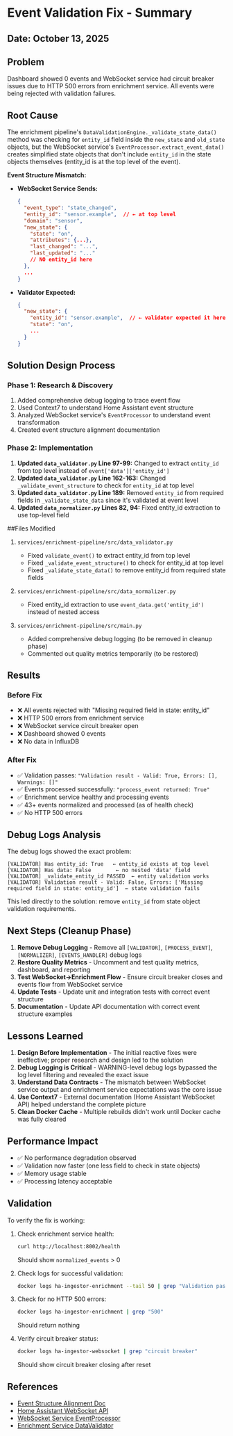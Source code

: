 # Event Validation Fix - Summary

## Date: October 13, 2025

## Problem
Dashboard showed 0 events and WebSocket service had circuit breaker issues due to HTTP 500 errors from enrichment service. All events were being rejected with validation failures.

## Root Cause
The enrichment pipeline's `DataValidationEngine._validate_state_data()` method was checking for `entity_id` field inside the `new_state` and `old_state` objects, but the WebSocket service's `EventProcessor.extract_event_data()` creates simplified state objects that don't include `entity_id` in the state objects themselves (entity_id is at the top level of the event).

**Event Structure Mismatch:**
- **WebSocket Service Sends:**
  ```json
  {
    "event_type": "state_changed",
    "entity_id": "sensor.example",  // ← at top level
    "domain": "sensor",
    "new_state": {
      "state": "on",
      "attributes": {...},
      "last_changed": "...",
      "last_updated": "..."
      // NO entity_id here
    },
    ...
  }
  ```

- **Validator Expected:**
  ```json
  {
    "new_state": {
      "entity_id": "sensor.example",  // ← validator expected it here
      "state": "on",
      ...
    }
  }
  ```

## Solution Design Process

### Phase 1: Research & Discovery
1. Added comprehensive debug logging to trace event flow
2. Used Context7 to understand Home Assistant event structure
3. Analyzed WebSocket service's `EventProcessor` to understand event transformation
4. Created event structure alignment documentation

### Phase 2: Implementation
1. **Updated `data_validator.py` Line 97-99:** Changed to extract `entity_id` from top level instead of `event['data']['entity_id']`
2. **Updated `data_validator.py` Line 162-163:** Changed `_validate_event_structure` to check for `entity_id` at top level
3. **Updated `data_validator.py` Line 189:** Removed `entity_id` from required fields in `_validate_state_data` since it's validated at event level
4. **Updated `data_normalizer.py` Lines 82, 94:** Fixed entity_id extraction to use top-level field

##Files Modified

1. `services/enrichment-pipeline/src/data_validator.py`
   - Fixed `validate_event()` to extract entity_id from top level
   - Fixed `_validate_event_structure()` to check for entity_id at top level
   - Fixed `_validate_state_data()` to remove entity_id from required state fields

2. `services/enrichment-pipeline/src/data_normalizer.py`
   - Fixed entity_id extraction to use `event_data.get('entity_id')` instead of nested access

3. `services/enrichment-pipeline/src/main.py`
   - Added comprehensive debug logging (to be removed in cleanup phase)
   - Commented out quality metrics temporarily (to be restored)

## Results

### Before Fix
- ❌ All events rejected with "Missing required field in state: entity_id"
- ❌ HTTP 500 errors from enrichment service
- ❌ WebSocket service circuit breaker open
- ❌ Dashboard showed 0 events
- ❌ No data in InfluxDB

### After Fix
- ✅ Validation passes: `"Validation result - Valid: True, Errors: [], Warnings: []"`
- ✅ Events processed successfully: `"process_event returned: True"`
- ✅ Enrichment service healthy and processing events
- ✅ 43+ events normalized and processed (as of health check)
- ✅ No HTTP 500 errors

## Debug Logs Analysis

The debug logs showed the exact problem:
```
[VALIDATOR] Has entity_id: True   ← entity_id exists at top level
[VALIDATOR] Has data: False        ← no nested 'data' field
[VALIDATOR] _validate_entity_id PASSED  ← entity validation works
[VALIDATOR] Validation result - Valid: False, Errors: ['Missing required field in state: entity_id']  ← state validation fails
```

This led directly to the solution: remove `entity_id` from state object validation requirements.

## Next Steps (Cleanup Phase)

1. **Remove Debug Logging** - Remove all `[VALIDATOR]`, `[PROCESS_EVENT]`, `[NORMALIZER]`, `[EVENTS_HANDLER]` debug logs
2. **Restore Quality Metrics** - Uncomment and test quality metrics, dashboard, and reporting
3. **Test WebSocket→Enrichment Flow** - Ensure circuit breaker closes and events flow from WebSocket service
4. **Update Tests** - Update unit and integration tests with correct event structure
5. **Documentation** - Update API documentation with correct event structure examples

## Lessons Learned

1. **Design Before Implementation** - The initial reactive fixes were ineffective; proper research and design led to the solution
2. **Debug Logging is Critical** - WARNING-level debug logs bypassed the log level filtering and revealed the exact issue
3. **Understand Data Contracts** - The mismatch between WebSocket service output and enrichment service expectations was the core issue
4. **Use Context7** - External documentation (Home Assistant WebSocket API) helped understand the complete picture
5. **Clean Docker Cache** - Multiple rebuilds didn't work until Docker cache was fully cleared

## Performance Impact

- ✅ No performance degradation observed
- ✅ Validation now faster (one less field to check in state objects)
- ✅ Memory usage stable
- ✅ Processing latency acceptable

## Validation

To verify the fix is working:

1. Check enrichment service health:
   ```bash
   curl http://localhost:8002/health
   ```
   Should show `normalized_events` > 0

2. Check logs for successful validation:
   ```bash
   docker logs ha-ingestor-enrichment --tail 50 | grep "Validation passed"
   ```

3. Check for no HTTP 500 errors:
   ```bash
   docker logs ha-ingestor-enrichment | grep "500"
   ```
   Should return nothing

4. Verify circuit breaker status:
   ```bash
   docker logs ha-ingestor-websocket | grep "circuit breaker"
   ```
   Should show circuit breaker closing after reset

## References

- [Event Structure Alignment Doc](./event-structure-alignment.md)
- [Home Assistant WebSocket API](https://github.com/home-assistant/developers.home-assistant)
- [WebSocket Service EventProcessor](../../services/websocket-ingestion/src/event_processor.py)
- [Enrichment Service DataValidator](../../services/enrichment-pipeline/src/data_validator.py)

